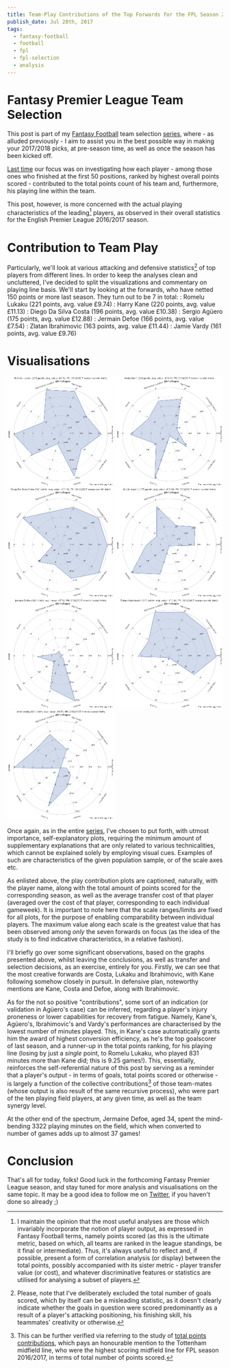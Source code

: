 ```yaml
---
title: Team-Play Contributions of the Top Forwards for the FPL Season 2016/2017
publish_date: Jul 28th, 2017
tags:
  - fantasy-football
  - football
  - fpl
  - fpl-selection
  - analysis
---
```


# Fantasy Premier League Team Selection

This post is part of my [Fantasy Football][fepl_section] team selection [series][fepl_selection_series], where - as alluded previously - I aim to assist you in the best possible way in making your 2017/2018 picks, at pre-season time, as well as once the season has been kicked off.

[Last time][fepl_tp_contribution] our focus was on investigating how each player - among those ones who finished at the first 50 positions, ranked by highest overall points scored - contributed to the total points count of his team and, furthermore, his playing line within the team.

This post, however, is more concerned with the actual playing characteristics of the leading[^by_total_points] players, as observed in their overall statistics for the English Premier League 2016/2017 season.

[^by_total_points]: I maintain the opinion that the most useful analyses are those which invariably incorporate the notion of player output, as expressed in Fantasy Football terms, namely points scored (as this is the ultimate metric, based on which, all teams are ranked in the league standings, be it final or intermediate). Thus, it's always useful to reflect and, if possible, present a form of correlation analysis (or display) between the total points, possibly accompanied with its sister metric - player transfer value (or cost), and whatever discriminative features or statistics are utilised for analysing a subset of players.

# Contribution to Team Play

Particularly, we'll look at various attacking and defensive statistics[^scored_goals_excluded] of top players from different lines. In order to keep the analyses clean and uncluttered, I've decided to split the visualizations and commentary on playing line basis. We'll start by looking at the forwards, who have netted 150 points or more last season. They turn out to be 7 in total:
: Romelu Lukaku (221 points, avg. value £9.74)
: Harry Kane (220 points, avg. value £11.13)
: Diego Da Silva Costa (196 points, avg. value £10.38)
: Sergio Agüero (175 points, avg. value £12.88)
: Jermain Defoe (166 points, avg. value £7.54)
: Zlatan Ibrahimovic (163 points, avg. value £11.44)
: Jamie Vardy (161 points, avg. value £9.76)

[^scored_goals_excluded]: Please, note that I've deliberately excluded the total number of goals scored, which by itself can be a misleading statistic, as it doesn't clearly indicate whether the goals in question were scored predominantly as a result of a player's attacking positioning, his finishing skill, his teammates' creativity or otherwise.

# Visualisations

<a href="/uploads/fepl_play_contributions/Romelu_Lukaku.png" target="_blank"><img src="/uploads/fepl_play_contributions/Romelu_Lukaku_250x256.png" alt="Romelu Lukaku (221 points, avg. value £9.74)"></a>
<a href="/uploads/fepl_play_contributions/Harry_Kane.png" ><img src="/uploads/fepl_play_contributions/Harry_Kane_250x256.png" alt="Harry Kane (220 points, avg. value £11.13)"></a>
<a href="/uploads/fepl_play_contributions/Diego_Da_Silva_Costa.png"><img src="/uploads/fepl_play_contributions/Diego_Da_Silva_Costa_250x256.png" alt="Diego Da Silva Costa (196 points, avg. value £10.38)"></a>
<a href="/uploads/fepl_play_contributions/Sergio_Aguero.png"><img src="/uploads/fepl_play_contributions/Sergio_Aguero_250x256.png" alt="Sergio Agüero (175 points, avg. value £12.88)"></a>
<a href="/uploads/fepl_play_contributions/Jermain_Defoe.png"><img src="/uploads/fepl_play_contributions/Jermain_Defoe_250x256.png" alt="Jermain Defoe (166 points, avg. value £7.54)"></a>
<a href="/uploads/fepl_play_contributions/Zlatan_Ibrahimovic.png"><img src="/uploads/fepl_play_contributions/Zlatan_Ibrahimovic_250x256.png" alt="Zlatan Ibrahimovic (163 points, avg. value £11.44)"></a>
<a href="/uploads/fepl_play_contributions/Jamie_Vardy.png"><img src="/uploads/fepl_play_contributions/Jamie_Vardy_250x256.png" alt="Jamie Vardy (161 points, avg. value £9.76)"></a>

Once again, as in the entire [series][fepl_selection_series], I've chosen to put forth, with utmost importance, self-explanatory plots, requiring the minimum amount of supplementary explanations that are only related to various technicalities, which cannot be explained solely by employing visual cues. Examples of such are characteristics of the given population sample, or of the scale axes etc.

As enlisted above, the play contribution plots are captioned, naturally, with the player name, along with the
total amount of points scored for the corresponding season, as well as the average transfer cost of that player (averaged over the cost of that player, corresponding to each individual gameweek). It is important to note here that the scale ranges/limits are fixed for all plots, for the purpose of enabling comparability between individual players. The maximum value along each scale is the greatest value that has been observed among _only_ the seven forwards on focus (as the idea of the study is to find indicative characteristics, in a relative fashion).

I'll briefly go over some significant observations, based on the graphs presented above, whilst leaving the conclusions, as well as transfer and selection decisions, as an exercise, entirely for you. Firstly, we can see that the most creative forwards are Costa, Lukaku and Ibrahimovic, with Kane following somehow closely in pursuit. In defensive plan, noteworthy mentions are Kane, Costa and Defoe, along with Ibrahimovic.

As for the not so positive "contributions", some sort of an indication (or validation in Agüero's case) can be inferred, regarding a player's injury proneness or lower capabilities for recovery from fatigue. Namely, Kane's, Agüero's, Ibrahimovic's and Vardy's performances are characterised by the lowest number of minutes played. This, in Kane's case automatically grants him the award of highest conversion efficiency, as he's the top goalscorer of last season, and a runner-up in the total points ranking, for his playing line (losing by just a _single_ point, to Romelu Lukaku, who played 831 minutes more than Kane did; this is 9.25 games!). This, essentially, reinforces the self-referential nature of this post by serving as a reminder that a player's output - in terms of goals, total points scored or otherwise - is largely a function of the collective contributions[^playing_line_contributions] of those team-mates (whose output is also result of the same recursive process), who were part of the ten playing field players, at any given time, as well as the team synergy level.

[^interceptions]: The _interceptions_ metric has been particularly defined to include the total number of clearances, blocks and interceptions, for a given player.

[^playing_line_contributions]: This can be further verified via referring to the study of [total points contributions][fepl_tp_contribution], which pays an honourable mention to the Tottenham midfield line, who were the highest scoring midfield line for FPL season 2016/2017, in terms of total number of points scored.

At the other end of the spectrum, Jermaine Defoe, aged 34, spent the mind-bending 3322 playing minutes on the field, which when converted to number of games adds up to almost 37 games!

# Conclusion

That's all for today, folks! Good luck in the forthcoming Fantasy Premier League season, and stay tuned for more analysis and visualisations on the same topic. It may be a good idea to follow me on [Twitter][twitter], if you haven't done so already ;)


[fepl_selection_series]: /tagged/fpl-selection
[fepl_section]: /tagged/fantasy-football
[fepl_tp_contribution]: /fantasy_football_total_points_contributions_for_season_2016_2017.html
[twitter]: https://twitter.com/hristogeo
